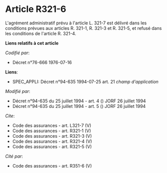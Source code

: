 # Article R321-6

L'agrément administratif prévu à l'article L. 321-7 est délivré dans les conditions prévues aux articles R. 321-1, 
R. 321-3 et R. 321-5, et refusé dans les conditions de l'article R. 321-4.

**Liens relatifs à cet article**

_Codifié par_:

  - Décret n°76-666 1976-07-16

**Liens**:

  - SPEC_APPLI: Décret n°94-635 1994-07-25 art. 21 *champ d'application*

_Modifié par_:

  - Décret n°94-635 du 25 juillet 1994 - art. 4 () JORF 26 juillet 1994
  - Décret n°94-635 du 25 juillet 1994 - art. 5 () JORF 26 juillet 1994

_Cite_:

  - Code des assurances - art. L321-7 (V)
  - Code des assurances - art. R321-1 (V)
  - Code des assurances - art. R321-3 (V)
  - Code des assurances - art. R321-4 (V)
  - Code des assurances - art. R321-5 (V)

_Cité par_:

  - Code des assurances - art. R351-6 (V)
